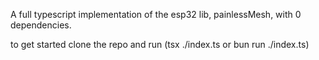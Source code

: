 A full typescript implementation of the esp32 lib, painlessMesh, with 0 dependencies.

to get started clone the repo and run (tsx ./index.ts or bun run ./index.ts)
